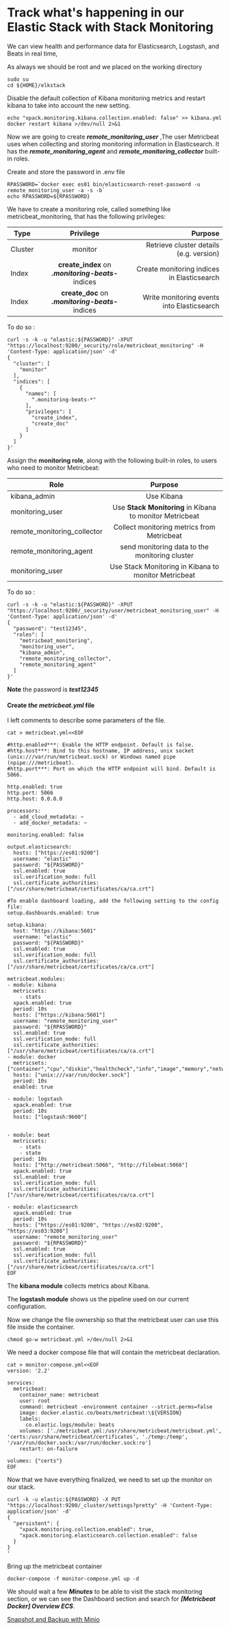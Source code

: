 
# Track what's happening in our Elastic Stack with Stack Monitoring

We can view health and performance data for Elasticsearch, Logstash, and Beats in real time, 

As always we should be root and we placed on the working directory 
```
sudo su 
cd ${HOME}/elkstack
```

Disable the default collection of Kibana monitoring metrics and restart kibana to take into account the new setting.

```
echo "xpack.monitoring.kibana.collection.enabled: false" >> kibana.yml
docker restart kibana >/dev/null 2>&1
```

Now we are going to create ***remote_monitoring_user*** ,The user Metricbeat uses when collecting and storing monitoring information in Elasticsearch. It has the ***remote_monitoring_agent*** and ***remote_monitoring_collector*** built-in roles.

Create and store the password in .env file 

```
RPASSWORD=`docker exec es01 bin/elasticsearch-reset-password -u remote_monitoring_user -a -s -b`
echo RPASSWORD=${RPASSWORD}
```


We have to create a monitoring role, called something like metricbeat_monitoring, that has the following privileges:


| Type          | Privilege                                             | Purpose                                      |
| ------------- |:-----------------------------------------------------:|---------------------------------------------:|
| Cluster       | monitor                                               | Retrieve cluster details (e.g. version)      |
| Index         |**create_index** on ***.monitoring-beats-*** indices   |   Create monitoring indices in Elasticsearch |
| Index         |**create_doc** on ***.monitoring-beats-*** indices     |   Write monitoring events into Elasticsearch |

To do so :
```
curl -s -k -u "elastic:${PASSWORD}" -XPUT "https://localhost:9200/_security/role/metricbeat_monitoring" -H 'Content-Type: application/json' -d'
{
  "cluster": [
    "monitor"
  ],
  "indices": [
    {
      "names": [
        ".monitoring-beats-*"
      ],
      "privileges": [
        "create_index",
        "create_doc"
      ]
    }
  ]
}'
```

Assign the **monitoring role**, along with the following built-in roles, to users who need to monitor Metricbeat:


| Role          | Purpose                                                |
| ------------- |:-----------------------------------------------------:|
| kibana_admin       | Use Kibana                                               | 
| monitoring_user     |Use **Stack Monitoring** in Kibana to monitor Metricbeat   | 
| remote_monitoring_collector       | Collect monitoring metrics from Metricbeat  | 
| remote_monitoring_agent     |send monitoring data to the monitoring cluster   |   
| monitoring_user       | Use Stack Monitoring in Kibana to monitor Metricbeat     | 
 

To do so :

```
curl -s -k -u "elastic:${PASSWORD}" -XPUT "https://localhost:9200/_security/user/metricbeat_monitoring_user" -H 'Content-Type: application/json' -d'
{
  "password": "test12345",
  "roles": [
    "metricbeat_monitoring",
    "monitoring_user",
    "kibana_admin",
    "remote_monitoring_collector",
    "remote_monitoring_agent"
  ]
}'
```

**Note** the password is ***test12345***



#### Create ***the metricbeat.yml*** file 

I left comments to describe some parameters of the file. 

```
cat > metricbeat.yml<<EOF

#http.enabled***: Enable the HTTP endpoint. Default is false. 
#http.host***: Bind to this hostname, IP address, unix socket (unix:///var/run/metricbeat.sock) or Windows named pipe (npipe:///metricbeat).
#http.port***: Port on which the HTTP endpoint will bind. Default is 5066. 

http.enabled: true
http.port: 5066
http.host: 0.0.0.0

processors:
  - add_cloud_metadata: ~
  - add_docker_metadata: ~

monitoring.enabled: false

output.elasticsearch:
  hosts: ["https://es01:9200"]
  username: "elastic"
  password: "${PASSWORD}"
  ssl.enabled: true
  ssl.verification_mode: full
  ssl.certificate_authorities: ["/usr/share/metricbeat/certificates/ca/ca.crt"]

#To enable dashboard loading, add the following setting to the config file:
setup.dashboards.enabled: true

setup.kibana:
  host: "https://kibana:5601"
  username: "elastic"
  password: "${PASSWORD}"
  ssl.enabled: true
  ssl.verification_mode: full
  ssl.certificate_authorities: ["/usr/share/metricbeat/certificates/ca/ca.crt"]

metricbeat.modules:
- module: kibana
  metricsets:
    - stats
  xpack.enabled: true
  period: 10s
  hosts: ["https://kibana:5601"]
  username: "remote_monitoring_user"
  password: "${RPASSWORD}"
  ssl.enabled: true
  ssl.verification_mode: full
  ssl.certificate_authorities: ["/usr/share/metricbeat/certificates/ca/ca.crt"]
- module: docker
  metricsets: ["container","cpu","diskio","healthcheck","info","image","memory","network"]
  hosts: ["unix:///var/run/docker.sock"]
  period: 10s
  enabled: true

- module: logstash
  xpack.enabled: true
  period: 10s
  hosts: ["logstash:9600"]
 

- module: beat
  metricsets:
    - stats
    - state
  period: 10s
  hosts: ["http://metricbeat:5066", "http://filebeat:5066"]
  xpack.enabled: true
  ssl.enabled: true
  ssl.verification_mode: full
  ssl.certificate_authorities: ["/usr/share/metricbeat/certificates/ca/ca.crt"]

- module: elasticsearch
  xpack.enabled: true
  period: 10s
  hosts: ["https://es01:9200", "https://es02:9200", "https://es03:9200"]
  username: "remote_monitoring_user"
  password: "${RPASSWORD}"
  ssl.enabled: true
  ssl.verification_mode: full
  ssl.certificate_authorities: ["/usr/share/metricbeat/certificates/ca/ca.crt"]
EOF
```

The **kibana module** collects metrics about Kibana.

The **logstash module** shows us the pipeline used on our current configuration.


Now we change the file ownership so that the metricbeat user can use this file inside the container.

```
chmod go-w metricbeat.yml >/dev/null 2>&1
```

We need a docker compose file that will contain the metricbeat declaration. 


```
cat > monitor-compose.yml<<EOF
version: '2.2'

services:
  metricbeat:
    container_name: metricbeat
    user: root
    command: metricbeat -environment container --strict.perms=false
    image: docker.elastic.co/beats/metricbeat:\${VERSION}
    labels:
      co.elastic.logs/module: beats
    volumes: ['./metricbeat.yml:/usr/share/metricbeat/metricbeat.yml', 'certs:/usr/share/metricbeat/certificates', './temp:/temp', '/var/run/docker.sock:/var/run/docker.sock:ro']
    restart: on-failure

volumes: {"certs"}
EOF
```

Now that we have everything finalized, we need to set up the monitor on our stack.
```
curl -k -u elastic:${PASSWORD} -X PUT "https://localhost:9200/_cluster/settings?pretty" -H 'Content-Type: application/json' -d'
{
  "persistent": {
    "xpack.monitoring.collection.enabled": true,
    "xpack.monitoring.elasticsearch.collection.enabled": false
  }
}
'
```


Bring up the metricbeat container 

```
docker-compose -f monitor-compose.yml up -d
```

We should wait a few ***Minutes*** to be able to visit the stack monitoring section, or we can see the Dashboard section and search for ***[Metricbeat Docker] Overview ECS***.


[Snapshot and Backup with Minio](../master/snapshot.md)








